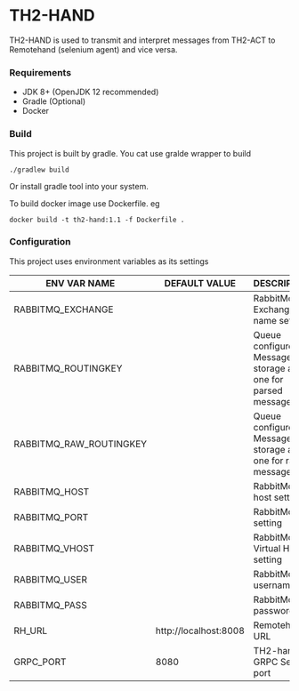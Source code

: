 # TH2-HAND

TH2-HAND is used to transmit and interpret messages from TH2-ACT to Remotehand (selenium agent) and vice versa.

### Requirements

* JDK 8+ (OpenJDK 12 recommended)
* Gradle (Optional)
* Docker

### Build

This project is built by gradle.
You cat use gralde wrapper to build
``` shell script
./gradlew build
```
Or install gradle tool into your system.

To build docker image use Dockerfile.
eg
``` shell script
docker build -t th2-hand:1.1 -f Dockerfile .
``` 

### Configuration

This project uses environment variables as its settings

ENV VAR NAME | DEFAULT VALUE | DESCRIPTION
------------ | ------------- | -----------
RABBITMQ_EXCHANGE | | RabbitMq Exchange name setting
RABBITMQ_ROUTINGKEY | | Queue configured in Message storage as one for parsed messages
RABBITMQ_RAW_ROUTINGKEY | | Queue configured in Message storage as one for raw messages
RABBITMQ_HOST | | RabbitMq host setting
RABBITMQ_PORT | |RabbitMq port setting
RABBITMQ_VHOST | | RabbitMq Virtual Host setting
RABBITMQ_USER | | RabbitMq username
RABBITMQ_PASS | | RabbitMq password
RH_URL | http://localhost:8008 | Remotehand URL
GRPC_PORT | 8080 | TH2-hand GRPC Server port